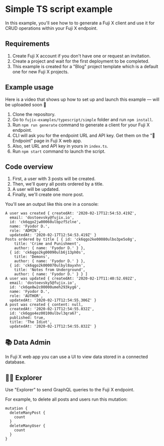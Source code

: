 # Simple TS script example

In this example, you'll see how to to generate a Fuji X client and use it for CRUD operations within your Fuji X endpoint.

## Requirements

1. Create Fuji X account if you don't have one or request an invitation.
2. Create a project and wait for the first deployment to be completed.
3. This example is created for a "Blog" project template which is a default one for new Fuji X projects.

## Example usage

Here is a video that shows up how to set up and launch this example — will be uploaded soon 🙌

1. Clone the repository.
2. Go to `fujix-examples/typescript/simple` folder and run `npm install`.
3. Run `npm run generate` command to generate a client for your Fuji X endpoint.
4. CLI will ask you for the endpoint URL and API key. Get them on the "🚀 Endpoint" page in Fuji X web app.
5. Also, set URL and API key in yours in `index.ts`.
6. Run `npm start` command to launch the script.

## Code overview

1. First, a user with 3 posts will be created.
2. Then, we'll query all posts ordered by a title.
3. A user will be updated.
4. Finally, we'll create one more post.

You'll see an output like this one in a console:

```
A user was created { createdAt: '2020-02-17T12:54:53.419Z',
  email: 'dostoevsky@fujix.io',
  id: 'ck6qgo2jw00060ulbpzf5zlne',
  name: 'Fyodor D.',
  role: 'ADMIN',
  updatedAt: '2020-02-17T12:54:53.419Z' }
Posts ordered by title [ { id: 'ck6qgo2ke00080ulbo3pe5o8g',
    title: 'Crime and Punishment',
    author: { name: 'Fyodor D.' } },
  { id: 'ck6qgo2kg00090ulb6j13ph0s',
    title: 'Demons',
    author: { name: 'Fyodor D.' } },
  { id: 'ck6qgo2k000070ulbyl8ayxhn',
    title: 'Notes from Underground',
    author: { name: 'Fyodor D.' } } ]
A user was updated { createdAt: '2020-02-17T11:40:52.692Z',
  email: 'dostoevsky5@fujix.io',
  id: 'ck6qe0w2c00000umeh293kyg6',
  name: 'Fyodor D.',
  role: 'AUTHOR',
  updatedAt: '2020-02-17T12:54:55.306Z' }
A post was created { content: null,
  createdAt: '2020-02-17T12:54:55.832Z',
  id: 'ck6qgo4ez00100ulbvl3qra67',
  published: true,
  title: 'The Idiot',
  updatedAt: '2020-02-17T12:54:55.832Z' }
```

## 📚 Data Admin

In Fuji X web app you can use a UI to view data stored in a connected database.

## 🏄‍♂️ Explorer 

Use "Explorer" to send GraphQL queries to the Fuji X endpoint.

For example, to delete all posts and users run this mutation:

```
mutation {
  deleteManyPost {
    count
  }
  deleteManyUser {
    count
  }
}
```

